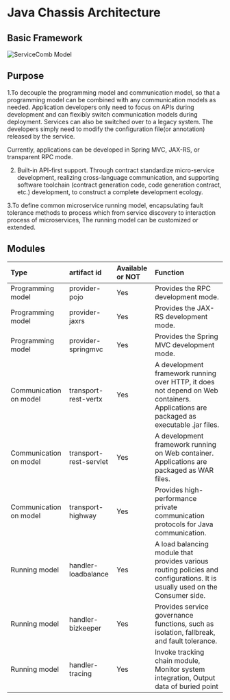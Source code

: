 # Java Chassis Architecture
## Basic Framework
![ServiceComb Model](/assets/images/servicecomb_mode_en.png)

## Purpose

1.To decouple the programming model and communication model, so that a programming model can be combined with any communication models as needed. Application developers only need to focus on APIs during development and can flexibly switch communication models during deployment. Services can also be switched over to a legacy system. The developers simply need to modify the configuration file(or annotation) released by the service.

Currently, applications can be developed in Spring MVC, JAX-RS, or transparent RPC mode.

2. Built-in API-first support. Through contract standardize micro-service development,  realizing cross-language communication, and supporting software toolchain (contract generation code, code generation contract, etc.)  development, to construct a complete development ecology.

3.To define common microservice running model, encapsulating fault tolerance methods to process which from service discovery to interaction process of microservices, The running model can be customized or extended.

## Modules

| Type                   | artifact id            | Available or NOT | Function                                 |
| :--------------------- | :--------------------- | :--------------- | :--------------------------------------- |
| Programming model      | provider-pojo          | Yes              | Provides the RPC development mode.       |
| Programming model      | provider-jaxrs         | Yes              | Provides the JAX-RS development mode.    |
| Programming model      | provider-springmvc     | Yes              | Provides the Spring MVC development mode. |
| Communication on model | transport-rest-vertx   | Yes              | A development framework running over HTTP, it does not depend on Web containers. Applications are packaged as executable .jar files. |
| Communication on model | transport-rest-servlet | Yes              | A development framework running on Web container. Applications are packaged as WAR files. |
| Communication on model | transport-highway      | Yes              | Provides high-performance private communication protocols for Java communication. |
| Running model          | handler-loadbalance    | Yes              | A load balancing module that provides various routing policies and configurations. It is usually used on the Consumer side. |
| Running model          | handler-bizkeeper      | Yes              | Provides service governance functions, such as isolation, fallbreak, and fault tolerance. |
| Running model          | handler-tracing        | Yes              | Invoke tracking chain module, Monitor system integration, Output data of buried point |
